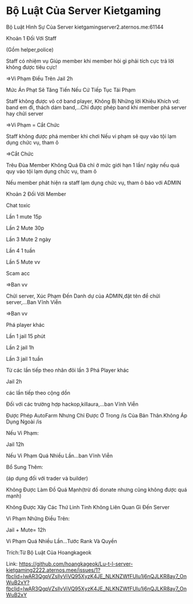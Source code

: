 # Bộ Luật Của Server Kietgaming
Bộ Luật Hình Sự Của Server kietgamingserver2.aternos.me:61144

Khoản 1 Đối Với Staff

(Gồm helper,police)

Staff có nhiệm vụ Giúp member khi member hỏi gì phải tích cực trả lời không được tiêu cực!

=>Vi Phạm Điều Trên Jail 2h

Mức Án Phạt Sẽ Tăng Tiến Nếu Cứ Tiếp Tục Tái Phạm

Staff không được vô cớ band player, Không Bị Những lời Khiêu Khích vd: band em đi, thách dám band,...Chỉ được phép band khi member phá server hay chửi server

=>Vi Phạm = Cắt Chức

Staff không được phá member khi chơi Nếu vi phạm sẽ quy vào tội lạm dụng chức vụ, tham ô

=>Cắt Chức

Trêu Đùa Member Không Quá Đà chỉ ở mức giới hạn 1 lần/ ngày nếu quá quy vào tội lạm dụng chức vụ, tham ô

Nếu member phát hiện ra staff lạm dụng chức vụ, tham ô báo với ADMIN

Khoản 2 Đối Với Member

Chat toxic

Lần 1 mute 15p

Lần 2 Mute 30p

Lần 3 Mute 2 ngày

Lần 4 1 tuần

Lần 5 Mute vv

Scam acc

=>Ban vv

Chửi server, Xúc Phạm Đến Danh dự của ADMIN,đặt tên để chửi server,...Ban Vĩnh Viễn

=>Ban vv

Phá player khác

Lần 1 jail 15 phút

Lần 2 jail 1h

Lần 3 jail 1 tuần

Từ các lần tiếp theo nhân đôi lần 3
Phá Player khác

Jail 2h

các lần tiếp theo cộng dồn

Đối với các trường hợp hackop,killaura,...ban Vĩnh Viễn

Được Phép AutoFarm Nhưng Chỉ Được Ở Trong /is Của Bản Thân.Không Áp Dụng Ngoài /is

Nếu Vi Phạm:

Jail 12h

Nếu Vi Phạm Quá Nhiều Lần...ban Vĩnh Viễn

Bổ Sung Thêm:

(áp dụng đối với trader và builder)

Không Được Làm Đồ Quá Mạnh(trừ đồ donate nhưng cũng không được quá mạnh)

Không Được Xây Các Thứ Linh Tinh Không Liên Quan Gì Đến Server

Vi Phạm Những Điều Trên:

Jail + Mute= 12h

Vi Phạm Quá Nhiều Lần...Tước Rank Và Quyền

Trích:Từ Bộ Luật Của Hoangkageok

Link: https://github.com/hoangkageok/Lu-t-l-server-kietgaming2222.aternos.mee/issues/1?fbclid=IwAR3QgpVZsllyViVQ95XyzK4JE_NLKNZWfFUIu1j6nQJLKR8ay7_OnWuB2xY?fbclid=IwAR3QgpVZsllyViVQ95XyzK4JE_NLKNZWfFUIu1j6nQJLKR8ay7_OnWuB2xY
